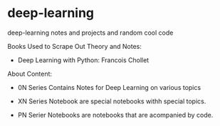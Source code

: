 # deep-learning
deep-learning notes and projects and random cool code

Books Used to Scrape Out Theory and Notes:

- Deep Learning with Python: Francois Chollet



About Content:

- 0N Series Contains Notes for Deep Learning on various topics

- XN Series Notebook are special notebooks withh special topics.

- PN Serier Notebooks are notebooks that are acompanied by code.